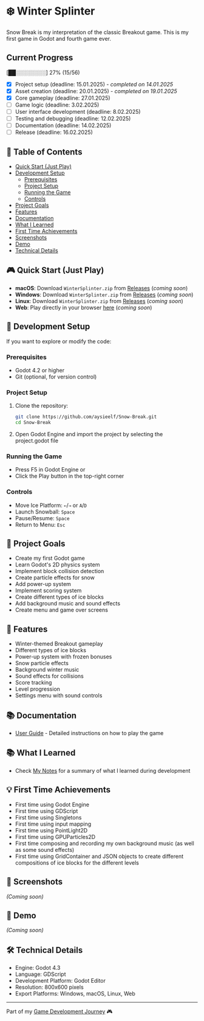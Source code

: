 # ❄️ Winter Splinter

Snow Break is my interpretation of the classic Breakout game. This is my first game in Godot and fourth game ever.

## Current Progress
[██░░░░░░░░] 27% (15/56)

- [x] Project setup (deadline: 15.01.2025) - _completed on 14.01.2025_
- [x] Asset creation (deadline: 20.01.2025) - _completed on 19.01.2025_
- [x] Core gameplay (deadline: 27.01.2025)
- [ ] Game logic (deadline: 3.02.2025)
- [ ] User interface development (deadline: 8.02.2025)
- [ ] Testing and debugging (deadline: 12.02.2025)
- [ ] Documentation (deadline: 14.02.2025)
- [ ] Release (deadline: 16.02.2025)

## 📑 Table of Contents
- [Quick Start (Just Play)](#-quick-start-just-play)
- [Development Setup](#-development-setup)
  - [Prerequisites](#prerequisites)
  - [Project Setup](#project-setup)
  - [Running the Game](#running-the-game)
  - [Controls](#controls)
- [Project Goals](#-project-goals)
- [Features](#-features)
- [Documentation](#-documentation)
- [What I Learned](#-what-i-learned)
- [First Time Achievements](#-first-time-achievements)
- [Screenshots](#-screenshots)
- [Demo](#-demo)
- [Technical Details](#-technical-details)

## 🎮 Quick Start (Just Play)
- **macOS**: Download `WinterSplinter.zip` from [Releases]() (_coming soon_)
- **Windows**: Download `WinterSplinter.zip` from [Releases]() (_coming soon_)
- **Linux**: Download `WinterSplinter.zip` from [Releases]() (_coming soon_)
- **Web**: Play directly in your browser [here]() (_coming soon_)

## 🚀 Development Setup
If you want to explore or modify the code:

### Prerequisites
- Godot 4.2 or higher
- Git (optional, for version control)

### Project Setup
1. Clone the repository:
   ```bash
   git clone https://github.com/aysieelf/Snow-Break.git
   cd Snow-Break
   ```

2. Open Godot Engine and import the project by selecting the project.godot file

### Running the Game
- Press F5 in Godot Engine or
- Click the Play button in the top-right corner

### Controls
- Move Ice Platform: `←`/`→` or `A`/`D`
- Launch Snowball: `Space`
- Pause/Resume: `Space`
- Return to Menu: `Esc`

## 🎯 Project Goals
- Create my first Godot game
- Learn Godot's 2D physics system
- Implement block collision detection
- Create particle effects for snow
- Add power-up system
- Implement scoring system
- Create different types of ice blocks
- Add background music and sound effects
- Create menu and game over screens

## 🚀 Features
- Winter-themed Breakout gameplay
- Different types of ice blocks
- Power-up system with frozen bonuses
- Snow particle effects
- Background winter music
- Sound effects for collisions
- Score tracking
- Level progression
- Settings menu with sound controls

## 📚 Documentation
- [User Guide](docs/user-guide.md) - Detailed instructions on how to play the game

## 📚 What I Learned
- Check [My Notes](MyNotes.md) for a summary of what I learned during development

## 💡 First Time Achievements
- First time using Godot Engine
- First time using GDScript
- First time using Singletons
- First time using input mapping
- First time using PointLight2D
- First time using GPUParticles2D
- First time composing and recording my own background music (as well as some sound effects)
- First time using GridContainer and JSON objects to create different compositions of ice blocks for the different levels

## 📸 Screenshots
_(Coming soon)_

## 🎥 Demo
_(Coming soon)_

## 🛠️ Technical Details
- Engine: Godot 4.3
- Language: GDScript
- Development Platform: Godot Editor
- Resolution: 800x600 pixels
- Export Platforms: Windows, macOS, Linux, Web

---
Part of my [Game Development Journey](https://github.com/aysieelf/Game-Dev-Journey) 🎮
